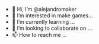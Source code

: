 - 👋 Hi, I’m @alejandromaker
- 👀 I’m interested in make games...
- 🌱 I’m currently learning ...
- 💞️ I’m looking to collaborate on ...
- 📫 How to reach me ...

<!---
alejandromaker/alejandromaker is a ✨ special ✨ repository because its `README.md` (this file) appears on your GitHub profile.
You can click the Preview link to take a look at your changes.
--->
